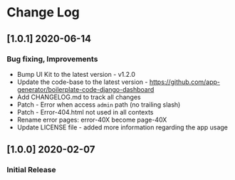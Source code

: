 # Change Log

## [1.0.1] 2020-06-14
### Bug fixing, Improvements

- Bump UI Kit to the latest version - v1.2.0
- Update the code-base to the latest version - https://github.com/app-generator/boilerplate-code-django-dashboard
- Add CHANGELOG.md to track all changes
- Patch - Error when access `admin` path (no trailing slash)
- Patch - Error-404.html not used in all contexts
- Rename error pages: error-40X become page-40X
- Update LICENSE file - added more information regarding the app usage

## [1.0.0] 2020-02-07
### Initial Release
